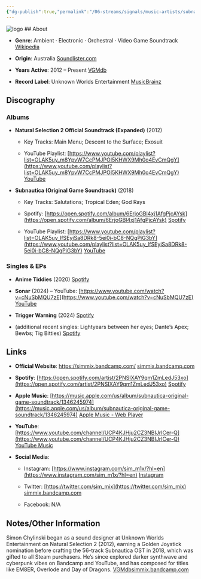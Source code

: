 ```yaml
---
{"dg-publish":true,"permalink":"/06-streams/signals/music-artists/subnautica/","tags":["#MusicArtist"],"noteIcon":"","created":"2025-08-28T23:54:24.553+02:00","updated":"2025-04-28T17:31:47.834+02:00"}
---
```



<img src="/img/MALOGO/Subnautica.png" alt="logo" class="round-img round-img-200">
## About

- **Genre**: Ambient · Electronic · Orchestral · Video Game Soundtrack [Wikipedia](https://en.wikipedia.org/wiki/Subnautica?utm_source=chatgpt.com)
    
- **Origin**: Australia [Soundlister.com](https://soundlister.com/portfolio/simon-chylinski/?utm_source=chatgpt.com)
    
- **Years Active**: 2012 – Present [VGMdb](https://vgmdb.net/album/35558?utm_source=chatgpt.com)
    
- **Record Label**: Unknown Worlds Entertainment [MusicBrainz](https://musicbrainz.org/release/5eecb40d-280d-456a-95ec-6bbf70120c5f?utm_source=chatgpt.com)
    

## Discography

### Albums

- **Natural Selection 2 Official Soundtrack (Expanded)** (2012)
    
    - Key Tracks: Main Menu; Descent to the Surface; Exosuit
        
    - YouTube Playlist: [https://www.youtube.com/playlist?list=OLAK5uy_m8YpvW7CcPMJPOI5KHWX9Mh0o4EvCmQgY](https://www.youtube.com/playlist?list=OLAK5uy_m8YpvW7CcPMJPOI5KHWX9Mh0o4EvCmQgY) [YouTube](https://m.youtube.com/playlist?list=OLAK5uy_m8YpvW7CcPMJPOI5KHWX9Mh0o4EvCmQgY&utm_source=chatgpt.com)
        
- **Subnautica (Original Game Soundtrack)** (2018)
    
    - Key Tracks: Salutations; Tropical Eden; God Rays
        
    - Spotify: [https://open.spotify.com/album/6ErjoGBl4xj1AfgPjcAYsk](https://open.spotify.com/album/6ErjoGBl4xj1AfgPjcAYsk) [Spotify](https://open.spotify.com/album/6ErjoGBl4xj1AfgPjcAYsk?utm_source=chatgpt.com)
        
    - YouTube Playlist: [https://www.youtube.com/playlist?list=OLAK5uy_lfSEyiSa8DRk8-5ei0i-bC8-NQgPiG3bY](https://www.youtube.com/playlist?list=OLAK5uy_lfSEyiSa8DRk8-5ei0i-bC8-NQgPiG3bY) [YouTube](https://www.youtube.com/playlist?list=OLAK5uy_lfSEyiSa8DRk8-5ei0i-bC8-NQgPiG3bY&utm_source=chatgpt.com)
        

### Singles & EPs

- **Anime Tiddies** (2020) [Spotify](https://open.spotify.com/track/39NBpzpV7oY6Yfb9AhfyVz?utm_source=chatgpt.com)
    
- **Sonar** (2024) – YouTube: [https://www.youtube.com/watch?v=cNuSbMQU7zE](https://www.youtube.com/watch?v=cNuSbMQU7zE) [YouTube](https://www.youtube.com/watch?v=cNuSbMQU7zE&utm_source=chatgpt.com)
    
- **Trigger Warning** (2024) [Spotify](https://open.spotify.com/track/5thUz07NqgXtPnOEd1io4y?utm_source=chatgpt.com)
    
- (additional recent singles: Lightyears between her eyes; Dante’s Apex; Bewbs; Tig Bitties) [Spotify](https://open.spotify.com/track/3SJNT0g4S4Bjjptc92CDxZ?utm_source=chatgpt.com)
    

## Links

- **Official Website**: https://simmix.bandcamp.com/ [simmix.bandcamp.com](https://simmix.bandcamp.com/?utm_source=chatgpt.com)
    
- **Spotify**: [https://open.spotify.com/artist/2PNSIXAY9qm1ZmLedJ53xo](https://open.spotify.com/artist/2PNSIXAY9qm1ZmLedJ53xo) [Spotify](https://open.spotify.com/artist/2PNSIXAY9qm1ZmLedJ53xo?utm_source=chatgpt.com)
    
- **Apple Music**: [https://music.apple.com/us/album/subnautica-original-game-soundtrack/1346245974](https://music.apple.com/us/album/subnautica-original-game-soundtrack/1346245974) [Apple Music - Web Player](https://music.apple.com/us/album/subnautica-original-game-soundtrack/1346245974?utm_source=chatgpt.com)
    
- **YouTube**: [https://www.youtube.com/channel/UCP4KJHju2CZ3NBIJrICer-Q](https://www.youtube.com/channel/UCP4KJHju2CZ3NBIJrICer-Q) [YouTube Music](https://music.youtube.com/channel/UCP4KJHju2CZ3NBIJrICer-Q?utm_source=chatgpt.com)
    
- **Social Media**:
    
    - Instagram: [https://www.instagram.com/sim_m1x/?hl=en](https://www.instagram.com/sim_m1x/?hl=en) [Instagram](https://www.instagram.com/sim_m1x/?hl=en&utm_source=chatgpt.com)
        
    - Twitter: [https://twitter.com/sim_mix](https://twitter.com/sim_mix) [simmix.bandcamp.com](https://simmix.bandcamp.com/?utm_source=chatgpt.com)
        
    - Facebook: N/A
        

## Notes/Other Information

Simon Chylinski began as a sound designer at Unknown Worlds Entertainment on Natural Selection 2 (2012), earning a Golden Joystick nomination before crafting the 56-track Subnautica OST in 2018, which was gifted to all Steam purchasers. He’s since explored darker synthwave and cyberpunk vibes on Bandcamp and YouTube, and has composed for titles like EM8ER, Overlode and Day of Dragons. [VGMdb](https://vgmdb.net/album/35558?utm_source=chatgpt.com)​[simmix.bandcamp.com](https://simmix.bandcamp.com/?utm_source=chatgpt.com)